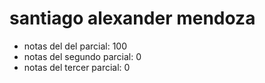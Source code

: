 # santiago alexander mendoza

- notas del del parcial: 100
- notas del segundo parcial: 0
- notas del tercer parcial: 0